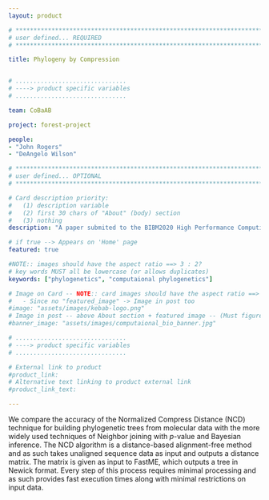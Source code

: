 ```yaml
---
layout: product

# *****************************************************************************************************************************************************
# user defined... REQUIRED
# *****************************************************************************************************************************************************

title: Phylogeny by Compression


# ...............................
# ----> product specific variables
# ...............................

team: CoBaAB

project: forest-project

people: 
- "John Rogers"
- "DeAngelo Wilson"

# *****************************************************************************************************************************************************
# user defined... OPTIONAL
# *****************************************************************************************************************************************************

# Card description priority: 
#	(1) description variable
#   (2) first 30 chars of "About" (body) section
#   (3) nothing  
description: "A paper submited to the BIBM2020 High Performance Computing on Bioinformatics workshop regarding computing phylogenies using the Normalized Compression Distance."

# if true --> Appears on 'Home' page
featured: true

#NOTE:: images should have the aspect ratio ==> 3 : 2?
# key words MUST all be lowercase (or allows duplicates)
keywords: ["phylogenetics", "computaional phylogenetics"]

# Image on Card -- NOTE:: card images should have the aspect ratio ==> 3 : 2?
# 	- Since no "featured_image" -> Image in post too
#image: "assets/images/kebab-logo.png"
# Image in post -- above About section + featured image -- (Must figure out best dimensions: )
#banner_image: "assets/images/computaional_bio_banner.jpg"

# ...............................
# ----> product specific variables
# ...............................

# External link to product 
#product_link:
# Alternative text linking to product external link
#product_link_text:

---
```

We compare the accuracy of the Normalized Compress Distance (NCD) technique for building phylogenetic trees from molecular data with the more widely used techniques of Neighbor joining with _p_-value and Bayesian inference. The NCD algorithm is a distance-based alignment-free method and as such takes unaligned sequence data as input and outputs a distance matrix. The matrix is given as input to FastME, which outputs a tree in Newick format. Every step of this process requires minimal processing and as such provides fast execution times along with minimal restrictions on input data.
